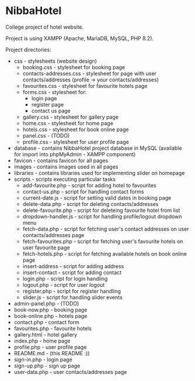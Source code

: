 # NibbaHotel
College project of hotel website.

Project is using XAMPP (Apache, MariaDB, MySQL, PHP 8.2).

Project directories:
- css - stylesheets (website design)
  - booking.css - stylesheet for booking page
  - contacts-addresses.css - stylesheet for page with user contacts/addresses (profile -> your contacts/addresses)
  - favourites.css - stylesheet for favourite hotels page
  - forms.css - stylesheet for: 
    - login page
    - register page
    - contact us page
  - gallery.css - stylesheet for gallery page
  - home.css - stylesheet for home page
  - hotels.css - stylesheet for book online page
  - panel.css - (TODO)
  - profile.css - stylesheet for user profile page
- database - contains NibbaHotel project database in MySQL (available for import into phpMyAdmin - XAMPP component)
- favicon - contains favicon for all pages
- images - contains images used in all pages
- libraries - contains libraries used for implementing slider on homepage
- scripts - scripts executing particular tasks
  - add-favourite.php - script for adding hotel to favourites
  - contact-us.php - script for handling contact forms
  - current-date.js - script for setting valid dates in booking page
  - delete-data.php - script for deleting contacts/addresses
  - delete-favourite.php - script for deleteing favourite hotel from list
  - dropdown-handler.js - script for handling profile/logout dropdown menu
  - fetch-data.php - script for fetching user's contact addresses on user contacts/addresses page
  - fetch-favourites.php - script for fetching user's favourite hotels on user favourite page
  - fetch-hotels.php - script for fetching available hotels on book online page
  - insert-address - script for adding address
  - insert-contact - script for adding contact
  - login.php - script for login handling
  - logout.php - script for user logout
  - register.php - script for register handling
  - slider.js - script for handling slider events
- admin-panel.php - (TODO)
- book-now.php - booking page
- book-online.php - hotels page
- contact.php - contact form
- favourites.php - favourite hotels
- gallery.html - hotel gallery
- index.php - home page
- profile.php - user profile page
- README.md  - (this README :))
- sign-in.php - login page
- sign-up.php - sign up page
- user-data.php - user contacts/addresses page



